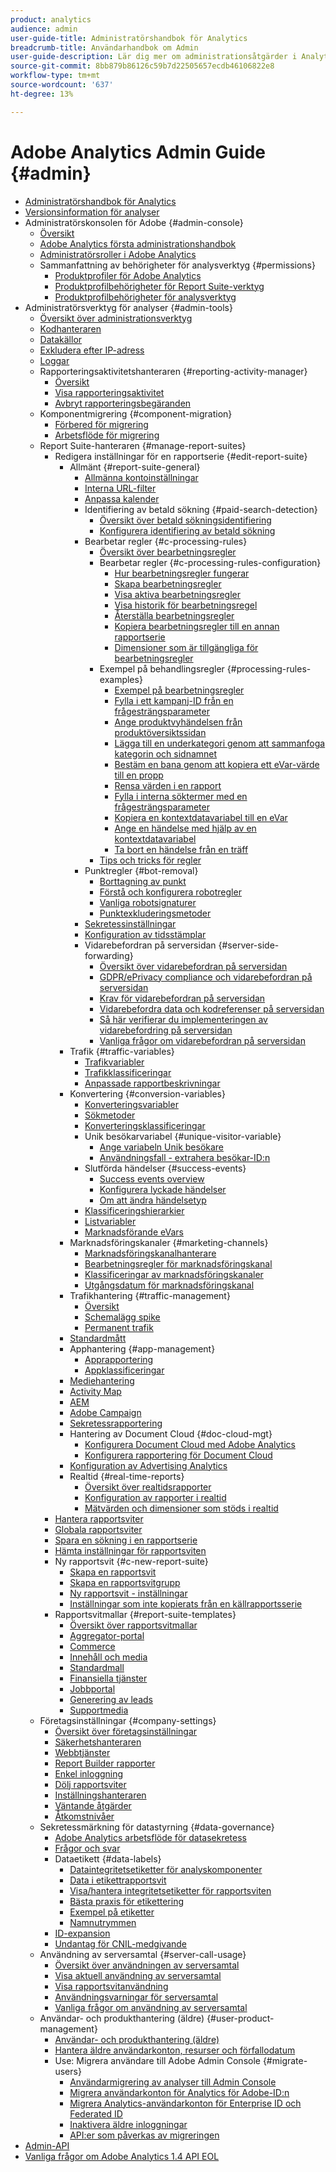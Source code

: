 ```yaml
---
product: analytics
audience: admin
user-guide-title: Administratörshandbok för Analytics
breadcrumb-title: Användarhandbok om Admin
user-guide-description: Lär dig mer om administrationsåtgärder i Analytics, som att hantera användare och produkter i Experience Cloud Admin Console, konfigurera rapportsviter med mera.
source-git-commit: 8bb879b86126c59b7d22505657ecdb46106822e8
workflow-type: tm+mt
source-wordcount: '637'
ht-degree: 13%

---
```



# Adobe Analytics Admin Guide {#admin}

+ [Administratörshandbok för Analytics](home.md)
+ [Versionsinformation för analyser](https://experienceleague.adobe.com/docs/analytics/release-notes/latest.html)
+ Administratörskonsolen för Adobe {#admin-console}
   + [Översikt](admin-console/home.md)
   + [Adobe Analytics första administrationshandbok](admin-console/first-admin-guide.md)
   + [Administratörsroller i Adobe Analytics](admin-console/admin-roles-in-analytics.md)
   + Sammanfattning av behörigheter för analysverktyg {#permissions}
      + [Produktprofiler för Adobe Analytics](admin-console/permissions/product-profile.md)
      + [Produktprofilbehörigheter för Report Suite-verktyg](admin-console/permissions/report-suite-tools.md)
      + [Produktprofilbehörigheter för analysverktyg](admin-console/permissions/analytics-tools.md)
+ Administratörsverktyg för analyser {#admin-tools}
   + [Översikt över administrationsverktyg](admin/c-admin-tools.md)
   + [Kodhanteraren](admin/code-manager-admin.md)
   + [Datakällor](admin/data-sources.md)
   + [Exkludera efter IP-adress](admin/exclude-ip.md)
   + [Loggar](admin/logs.md)
   + Rapporteringsaktivitetshanteraren {#reporting-activity-manager}
      + [Översikt](admin/reporting-activity-manager/reporting-activity-overview.md)
      + [Visa rapporteringsaktivitet](admin//reporting-activity-manager/reporting-activity.md)
      + [Avbryt rapporteringsbegäranden](admin/reporting-activity-manager/reporting-activity-cancel-requests.md)
   + Komponentmigrering {#component-migration}
      + [Förbered för migrering](admin/component-migration/prepare-component-migration.md)
      + [Arbetsflöde för migrering](admin/component-migration/component-migration.md)
   + Report Suite-hanteraren {#manage-report-suites}
      + Redigera inställningar för en rapportserie {#edit-report-suite}
         + Allmänt {#report-suite-general}
            + [Allmänna kontoinställningar](admin/c-manage-report-suites/c-edit-report-suites/general/general-acct-settings-admin.md)
            + [Interna URL-filter](admin/c-manage-report-suites/c-edit-report-suites/general/internal-url-filter-admin.md)
            + [Anpassa kalender](admin/c-manage-report-suites/c-edit-report-suites/general/custom-calendar.md)
            + Identifiering av betald sökning {#paid-search-detection}
               + [Översikt över betald sökningsidentifiering](admin/c-manage-report-suites/c-edit-report-suites/general/paid-search-detection/paid-search-detection.md)
               + [Konfigurera identifiering av betald sökning](admin/c-manage-report-suites/c-edit-report-suites/general/paid-search-detection/t-paid-search-detection.md)
            + Bearbetar regler {#c-processing-rules}
               + [Översikt över bearbetningsregler](admin/c-manage-report-suites/c-edit-report-suites/general/c-processing-rules/processing-rules.md)
               + Bearbetar regler {#c-processing-rules-configuration}
                  + [Hur bearbetningsregler fungerar](admin/c-manage-report-suites/c-edit-report-suites/general/c-processing-rules/c-processing-rules-configuration/processing-rules-about.md)
                  + [Skapa bearbetningsregler](admin/c-manage-report-suites/c-edit-report-suites/general/c-processing-rules/c-processing-rules-configuration/t-processing-rules.md)
                  + [Visa aktiva bearbetningsregler](admin/c-manage-report-suites/c-edit-report-suites/general/c-processing-rules/c-processing-rules-configuration/t-processing-rules-view.md)
                  + [Visa historik för bearbetningsregel](admin/c-manage-report-suites/c-edit-report-suites/general/c-processing-rules/c-processing-rules-configuration/t-processing-rule-view-history.md)
                  + [Återställa bearbetningsregler](admin/c-manage-report-suites/c-edit-report-suites/general/c-processing-rules/c-processing-rules-configuration/t-processing-rules-restore.md)
                  + [Kopiera bearbetningsregler till en annan rapportserie](admin/c-manage-report-suites/c-edit-report-suites/general/c-processing-rules/c-processing-rules-configuration/t-processing-rules-copy-to-rs.md)
                  + [Dimensioner som är tillgängliga för bearbetningsregler](admin/c-manage-report-suites/c-edit-report-suites/general/c-processing-rules/processing-rule-dimensions.md)
               + Exempel på behandlingsregler {#processing-rules-examples}
                  + [Exempel på bearbetningsregler](admin/c-manage-report-suites/c-edit-report-suites/general/c-processing-rules/processing-rules-examples/processing-rules-examples.md)
                  + [Fylla i ett kampanj-ID från en frågesträngsparameter](admin/c-manage-report-suites/c-edit-report-suites/general/c-processing-rules/processing-rules-examples/processing-rules-populate-campaign-id.md)
                  + [Ange produktvyhändelsen från produktöversiktssidan](admin/c-manage-report-suites/c-edit-report-suites/general/c-processing-rules/processing-rules-examples/setting-the-product-view-event.md)
                  + [Lägga till en underkategori genom att sammanfoga kategorin och sidnamnet](admin/c-manage-report-suites/c-edit-report-suites/general/c-processing-rules/processing-rules-examples/subcategory-concatenating.md)
                  + [Bestäm en bana genom att kopiera ett eVar-värde till en propp](admin/c-manage-report-suites/c-edit-report-suites/general/c-processing-rules/processing-rules-examples/processing-rules-determining-path.md)
                  + [Rensa värden i en rapport](admin/c-manage-report-suites/c-edit-report-suites/general/c-processing-rules/processing-rules-examples/clean-up-values-in-a-report.md)
                  + [Fylla i interna söktermer med en frågesträngsparameter](admin/c-manage-report-suites/c-edit-report-suites/general/c-processing-rules/processing-rules-examples/processing-rules-populating-internal-search.md)
                  + [Kopiera en kontextdatavariabel till en eVar](admin/c-manage-report-suites/c-edit-report-suites/general/c-processing-rules/processing-rules-examples/processing-rules-copy-context-data.md)
                  + [Ange en händelse med hjälp av en kontextdatavariabel](admin/c-manage-report-suites/c-edit-report-suites/general/c-processing-rules/processing-rules-examples/processing-rules-copy-context-data-event.md)
                  + [Ta bort en händelse från en träff](admin/c-manage-report-suites/c-edit-report-suites/general/c-processing-rules/processing-rules-examples/processing-rules-remove-event.md)
               + [Tips och tricks för regler](admin/c-manage-report-suites/c-edit-report-suites/general/c-processing-rules/processing-rules-tips.md)
            + Punktregler {#bot-removal}
               + [Borttagning av punkt](admin/c-manage-report-suites/c-edit-report-suites/general/bot-removal/bot-removal.md)
               + [Förstå och konfigurera robotregler](admin/c-manage-report-suites/c-edit-report-suites/general/bot-removal/bot-rules.md)
               + [Vanliga robotsignaturer](admin/c-manage-report-suites/c-edit-report-suites/general/bot-removal/bot-signatures.md)
               + [Punktexkluderingsmetoder](admin/c-manage-report-suites/c-edit-report-suites/general/bot-removal/bot-exclusion-methods.md)
            + [Sekretessinställningar](admin/c-manage-report-suites/c-edit-report-suites/general/privacy-settings.md)
            + [Konfiguration av tidsstämplar](admin/c-manage-report-suites/c-edit-report-suites/general/timestamp-optional.md)
            + Vidarebefordran på serversidan {#server-side-forwarding}
               + [Översikt över vidarebefordran på serversidan](admin/c-manage-report-suites/c-edit-report-suites/general/c-server-side-forwarding/ssf.md)
               + [GDPR/ePrivacy compliance och vidarebefordran på serversidan](admin/c-manage-report-suites/c-edit-report-suites/general/c-server-side-forwarding/ssf-gdpr.md)
               + [Krav för vidarebefordran på serversidan](admin/c-manage-report-suites/c-edit-report-suites/general/c-server-side-forwarding/ssf-requirements.md)
               + [Vidarebefordra data och kodreferenser på serversidan](admin/c-manage-report-suites/c-edit-report-suites/general/c-server-side-forwarding/ssf-reference.md)
               + [Så här verifierar du implementeringen av vidarebefordring på serversidan](admin/c-manage-report-suites/c-edit-report-suites/general/c-server-side-forwarding/ssf-verify.md)
               + [Vanliga frågor om vidarebefordran på serversidan](admin/c-manage-report-suites/c-edit-report-suites/general/c-server-side-forwarding/ssf-faq.md)
         + Trafik {#traffic-variables}
            + [Trafikvariabler](admin/c-manage-report-suites/c-edit-report-suites/c-traffic-variables/traffic-var.md)
            + [Trafikklassificeringar](admin/c-manage-report-suites/c-edit-report-suites/c-traffic-variables/traffic-classifications.md)
            + [Anpassade rapportbeskrivningar](admin/c-manage-report-suites/c-edit-report-suites/c-traffic-variables/custom-desc-admin.md)
         + Konvertering {#conversion-variables}
            + [Konverteringsvariabler](admin/c-manage-report-suites/c-edit-report-suites/conversion-var-admin/conversion-var-admin.md)
            + [Sökmetoder](admin/c-manage-report-suites/c-edit-report-suites/conversion-var-admin/finding-methods.md)
            + [Konverteringsklassificeringar](admin/c-manage-report-suites/c-edit-report-suites/conversion-var-admin/conversion-classifications.md)
            + Unik besökarvariabel {#unique-visitor-variable}
               + [Ange variabeln Unik besökare](admin/c-manage-report-suites/c-edit-report-suites/conversion-var-admin/unique-visitor-variable-admin/t-unique-visitor-variable.md)
               + [Användningsfall - extrahera besökar-ID:n](admin/c-manage-report-suites/c-edit-report-suites/conversion-var-admin/unique-visitor-variable-admin/extract-visitorids-usecase.md)
            + Slutförda händelser {#success-events}
               + [Success events overview](admin/c-manage-report-suites/c-edit-report-suites/conversion-var-admin/c-success-events/success-event.md)
               + [Konfigurera lyckade händelser](admin/c-manage-report-suites/c-edit-report-suites/conversion-var-admin/c-success-events/t-success-events.md)
               + [Om att ändra händelsetyp](admin/c-manage-report-suites/c-edit-report-suites/conversion-var-admin/c-success-events/event-type.md)
            + [Klassificeringshierarkier](admin/c-manage-report-suites/c-edit-report-suites/conversion-var-admin/classification-hierarchies.md)
            + [Listvariabler](admin/c-manage-report-suites/c-edit-report-suites/conversion-var-admin/list-var-admin.md)
            + [Marknadsförande eVars](admin/c-manage-report-suites/c-edit-report-suites/conversion-var-admin/merchandising-evars.md)
         + Marknadsföringskanaler {#marketing-channels}
            + [Marknadsföringskanalhanterare](admin/c-manage-report-suites/c-edit-report-suites/marketing-channels/c-channels.md)
            + [Bearbetningsregler för marknadsföringskanal](admin/c-manage-report-suites/c-edit-report-suites/marketing-channels/c-rules.md)
            + [Klassificeringar av marknadsföringskanaler](admin/c-manage-report-suites/c-edit-report-suites/marketing-channels/classifications-mchannel.md)
            + [Utgångsdatum för marknadsföringskanal](admin/c-manage-report-suites/c-edit-report-suites/marketing-channels/visitor-engagement.md)
         + Trafikhantering {#traffic-management}
            + [Översikt](admin/c-manage-report-suites/c-edit-report-suites/c-traffic-management/traffic-management.md)
            + [Schemalägg spike](admin/c-manage-report-suites/c-edit-report-suites/c-traffic-management/t-traffic-schedule-spike.md)
            + [Permanent trafik](admin/c-manage-report-suites/c-edit-report-suites/c-traffic-management/t-traffic-permanent.md)
         + [Standardmått](admin/c-manage-report-suites/c-edit-report-suites/default-metrics.md)
         + Apphantering {#app-management}
            + [Apprapportering](admin/c-manage-report-suites/c-edit-report-suites/app-reporting.md)
            + [Appklassificeringar](admin/c-manage-report-suites/c-edit-report-suites/app-classifications.md)
         + [Mediehantering](admin/c-manage-report-suites/c-edit-report-suites/media-management.md)
         + [Activity Map](admin/c-manage-report-suites/c-edit-report-suites/activity-map.md)
         + [AEM](admin/c-manage-report-suites/c-edit-report-suites/adobe-experience-manager.md)
         + [Adobe Campaign](admin/c-manage-report-suites/c-edit-report-suites/adobe-campaign.md)
         + [Sekretessrapportering](admin/c-manage-report-suites/c-edit-report-suites/privacy-reporting.md)
         + Hantering av Document Cloud {#doc-cloud-mgt}
            + [Konfigurera Document Cloud med Adobe Analytics](admin/c-manage-report-suites/c-edit-report-suites/document-cloud-mgt.md)
            + [Konfigurera rapportering för Document Cloud](admin/c-manage-report-suites/c-edit-report-suites/document-cloud-config.md)
         + [Konfiguration av Advertising Analytics](admin/c-manage-report-suites/c-edit-report-suites/advertising-analytics-config.md)
         + Realtid {#real-time-reports}
            + [Översikt över realtidsrapporter](admin/c-manage-report-suites/c-edit-report-suites/realtime/realtime.md)
            + [Konfiguration av rapporter i realtid](admin/c-manage-report-suites/c-edit-report-suites/realtime/t-realtime-admin.md)
            + [Mätvärden och dimensioner som stöds i realtid](admin/c-manage-report-suites/c-edit-report-suites/realtime/realtime-metrics.md)
      + [Hantera rapportsviter](admin/c-manage-report-suites/report-suites-admin.md)
      + [Globala rapportsviter](admin/c-manage-report-suites/rollup-report-suite.md)
      + [Spara en sökning i en rapportserie](admin/c-manage-report-suites/t-report-suite-saved-search.md)
      + [Hämta inställningar för rapportsviten](admin/c-manage-report-suites/t-download-rs-settings.md)
      + Ny rapportsvit {#c-new-report-suite}
         + [Skapa en rapportsvit](admin/c-manage-report-suites/c-new-report-suite/t-create-a-report-suite.md)
         + [Skapa en rapportsvitgrupp](admin/c-manage-report-suites/c-new-report-suite/t-create-rs-group.md)
         + [Ny rapportsvit - inställningar](admin/c-manage-report-suites/c-new-report-suite/new-report-suite.md)
         + [Inställningar som inte kopierats från en källrapportsserie](admin/c-manage-report-suites/c-new-report-suite/settings-not-copied-from-rs.md)
      + Rapportsvitmallar {#report-suite-templates}
         + [Översikt över rapportsvitmallar](admin/c-manage-report-suites/c-report-suite-templates/report-suite-templates.md)
         + [Aggregator-portal](admin/c-manage-report-suites/c-report-suite-templates/aggregator-portal.md)
         + [Commerce](admin/c-manage-report-suites/c-report-suite-templates/commerce-admin.md)
         + [Innehåll och media](admin/c-manage-report-suites/c-report-suite-templates/content-media.md)
         + [Standardmall](admin/c-manage-report-suites/c-report-suite-templates/default-rs-template.md)
         + [Finansiella tjänster](admin/c-manage-report-suites/c-report-suite-templates/financial-services.md)
         + [Jobbportal](admin/c-manage-report-suites/c-report-suite-templates/job-portal.md)
         + [Generering av leads](admin/c-manage-report-suites/c-report-suite-templates/lead-generation.md)
         + [Supportmedia](admin/c-manage-report-suites/c-report-suite-templates/support-media.md)
   + Företagsinställningar {#company-settings}
      + [Översikt över företagsinställningar](admin/company/c-company-settings.md)
      + [Säkerhetshanteraren](admin/company/security-manager.md)
      + [Webbtjänster](admin/company/web-services-admin.md)
      + [Report Builder rapporter](admin/company/report-builder-reports-admin.md)
      + [Enkel inloggning](admin/company/single-signon-admin.md)
      + [Dölj rapportsviter](admin/company/c-hide-report-suites.md)
      + [Inställningshanteraren](admin/company/preferences-manager.md)
      + [Väntande åtgärder](admin/company/pending-actions-admin.md)
      + [Åtkomstnivåer](admin/company/feature-access-levels.md)
   + Sekretessmärkning för datastyrning {#data-governance}
      + [Adobe Analytics arbetsflöde för datasekretess](admin/c-data-governance/an-gdpr-workflow.md)
      + [Frågor och svar](admin/c-data-governance/gdpr-faq.md)
      + Dataetikett {#data-labels}
         + [Dataintegritetsetiketter för analyskomponenter](admin/c-data-governance/data-labeling/gdpr-labels.md)
         + [Data i etikettrapportsvit](admin/c-data-governance/data-labeling/gdpr-setup-reportsuite.md)
         + [Visa/hantera integritetsetiketter för rapportsviten](admin/c-data-governance/data-labeling/gdpr-view-settings.md)
         + [Bästa praxis för etikettering](admin/c-data-governance/data-labeling/gdpr-analytics-ids.md)
         + [Exempel på etiketter](admin/c-data-governance/data-labeling/gdpr-labeling-example.md)
         + [Namnutrymmen](admin/c-data-governance/data-labeling/gdpr-namespaces.md)
      + [ID-expansion](admin/c-data-governance/gdpr-id-expansion.md)
      + [Undantag för CNIL-medgivande](admin/c-data-governance/cnil-consent-exemption.md)
   + Användning av serversamtal {#server-call-usage}
      + [Översikt över användningen av serversamtal](admin/c-server-call-usage/overage-overview.md)
      + [Visa aktuell användning av serversamtal](admin/c-server-call-usage/server-call-usage-dashboard.md)
      + [Visa rapportsvitanvändning](admin/c-server-call-usage/report-suite-usage.md)
      + [Användningsvarningar för serversamtal](admin/c-server-call-usage/scu-alerts.md)
      + [Vanliga frågor om användning av serversamtal](admin/c-server-call-usage/overage-faq.md)
   + Användar- och produkthantering (äldre) {#user-product-management}
      + [Användar- och produkthantering (äldre)](admin/user-management2/user-management.md)
      + [Hantera äldre användarkonton, resurser och förfallodatum](admin/user-management2/users-assets.md)
      + Use: Migrera användare till Adobe Admin Console {#migrate-users}
         + [Användarmigrering av analyser till Admin Console](admin/user-management2/user-migration/c-migration-tool.md)
         + [Migrera användarkonton för Analytics för Adobe-ID:n](admin/user-management2/user-migration/t-migrate-users.md)
         + [Migrera Analytics-användarkonton för Enterprise ID och Federated ID](admin/user-management2/user-migration/migrate-enterprise.md)
         + [Inaktivera äldre inloggningar](admin/user-management2/user-migration/t-disable-legacy-login.md)
         + [API:er som påverkas av migreringen](admin/user-management2/user-migration/developer.md)
+ [Admin-API](c-admin-api/c-admin-api.md)
+ [Vanliga frågor om Adobe Analytics 1.4 API EOL](c-admin-api/c-admin-14-api-eol.md)

